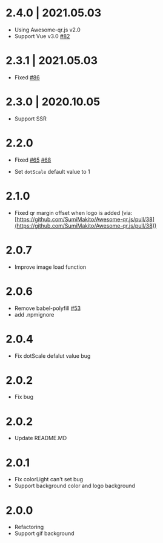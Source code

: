 # 2.4.0 | 2021.05.03
- Using Awesome-qr.js v2.0
- Support Vue v3.0 [#82](https://github.com/Binaryify/vue-qr/issues/82)

# 2.3.1 | 2021.05.03
- Fixed [#86](https://github.com/Binaryify/vue-qr/issues/86)

# 2.3.0 | 2020.10.05
- Support SSR

# 2.2.0
- Fixed [#65](https://github.com/Binaryify/vue-qr/issues/65) [#68](https://github.com/Binaryify/vue-qr/issues/68)

- Set `dotScale` default value to 1

# 2.1.0
- Fixed qr margin offset when logo is added (via:[https://github.com/SumiMakito/Awesome-qr.js/pull/38](https://github.com/SumiMakito/Awesome-qr.js/pull/38))


# 2.0.7
- Improve image load function

# 2.0.6
- Remove babel-polyfill [#53](https://github.com/Binaryify/vue-qr/issues/53)
- add .npmignore

# 2.0.4
- Fix dotScale defalut value bug

# 2.0.2
- Fix bug

# 2.0.2
- Update README.MD

# 2.0.1
- Fix colorLight can't set bug
- Support background color and logo background


# 2.0.0
- Refactoring
- Support gif background
